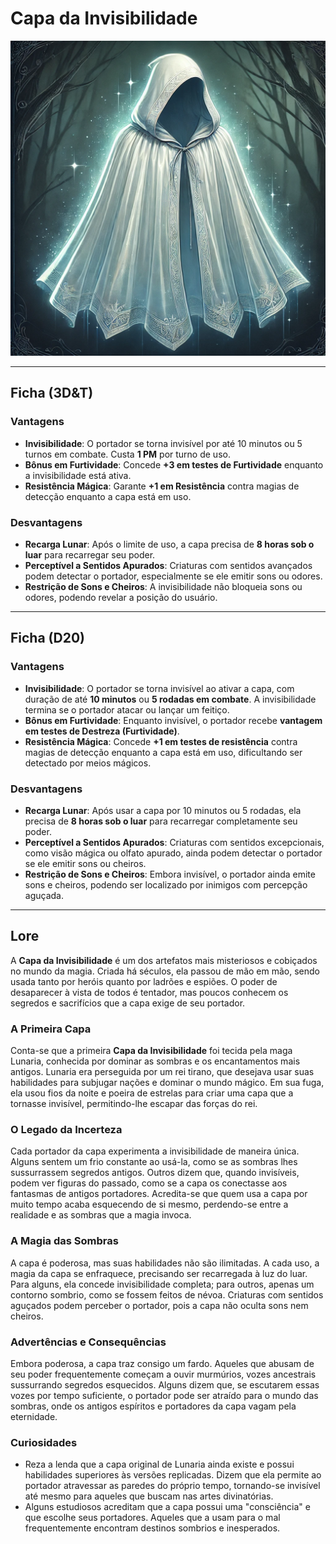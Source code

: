 # Capa da Invisibilidade
![Capa da Invisibilidade](capa_invisibilidade.jpg)

---

## Ficha (3D&T)

### Vantagens

- **Invisibilidade**: O portador se torna invisível por até 10 minutos ou 5 turnos em combate. Custa **1 PM** por turno de uso.
- **Bônus em Furtividade**: Concede **+3 em testes de Furtividade** enquanto a invisibilidade está ativa.
- **Resistência Mágica**: Garante **+1 em Resistência** contra magias de detecção enquanto a capa está em uso.

### Desvantagens

- **Recarga Lunar**: Após o limite de uso, a capa precisa de **8 horas sob o luar** para recarregar seu poder.
- **Perceptível a Sentidos Apurados**: Criaturas com sentidos avançados podem detectar o portador, especialmente se ele emitir sons ou odores.
- **Restrição de Sons e Cheiros**: A invisibilidade não bloqueia sons ou odores, podendo revelar a posição do usuário.

---

## Ficha (D20)

### Vantagens

- **Invisibilidade**: O portador se torna invisível ao ativar a capa, com duração de até **10 minutos** ou **5 rodadas em combate**. A invisibilidade termina se o portador atacar ou lançar um feitiço.
- **Bônus em Furtividade**: Enquanto invisível, o portador recebe **vantagem em testes de Destreza (Furtividade)**.
- **Resistência Mágica**: Concede **+1 em testes de resistência** contra magias de detecção enquanto a capa está em uso, dificultando ser detectado por meios mágicos.

### Desvantagens

- **Recarga Lunar**: Após usar a capa por 10 minutos ou 5 rodadas, ela precisa de **8 horas sob o luar** para recarregar completamente seu poder.
- **Perceptível a Sentidos Apurados**: Criaturas com sentidos excepcionais, como visão mágica ou olfato apurado, ainda podem detectar o portador se ele emitir sons ou cheiros.
- **Restrição de Sons e Cheiros**: Embora invisível, o portador ainda emite sons e cheiros, podendo ser localizado por inimigos com percepção aguçada.

---

## Lore

A **Capa da Invisibilidade** é um dos artefatos mais misteriosos e cobiçados no mundo da magia. Criada há séculos, ela passou de mão em mão, sendo usada tanto por heróis quanto por ladrões e espiões. O poder de desaparecer à vista de todos é tentador, mas poucos conhecem os segredos e sacrifícios que a capa exige de seu portador.

### A Primeira Capa

Conta-se que a primeira **Capa da Invisibilidade** foi tecida pela maga Lunaria, conhecida por dominar as sombras e os encantamentos mais antigos. Lunaria era perseguida por um rei tirano, que desejava usar suas habilidades para subjugar nações e dominar o mundo mágico. Em sua fuga, ela usou fios da noite e poeira de estrelas para criar uma capa que a tornasse invisível, permitindo-lhe escapar das forças do rei.

### O Legado da Incerteza

Cada portador da capa experimenta a invisibilidade de maneira única. Alguns sentem um frio constante ao usá-la, como se as sombras lhes sussurrassem segredos antigos. Outros dizem que, quando invisíveis, podem ver figuras do passado, como se a capa os conectasse aos fantasmas de antigos portadores. Acredita-se que quem usa a capa por muito tempo acaba esquecendo de si mesmo, perdendo-se entre a realidade e as sombras que a magia invoca.

### A Magia das Sombras

A capa é poderosa, mas suas habilidades não são ilimitadas. A cada uso, a magia da capa se enfraquece, precisando ser recarregada à luz do luar. Para alguns, ela concede invisibilidade completa; para outros, apenas um contorno sombrio, como se fossem feitos de névoa. Criaturas com sentidos aguçados podem perceber o portador, pois a capa não oculta sons nem cheiros.

### Advertências e Consequências

Embora poderosa, a capa traz consigo um fardo. Aqueles que abusam de seu poder frequentemente começam a ouvir murmúrios, vozes ancestrais sussurrando segredos esquecidos. Alguns dizem que, se escutarem essas vozes por tempo suficiente, o portador pode ser atraído para o mundo das sombras, onde os antigos espíritos e portadores da capa vagam pela eternidade.

### Curiosidades

- Reza a lenda que a capa original de Lunaria ainda existe e possui habilidades superiores às versões replicadas. Dizem que ela permite ao portador atravessar as paredes do próprio tempo, tornando-se invisível até mesmo para aqueles que buscam nas artes divinatórias.
- Alguns estudiosos acreditam que a capa possui uma "consciência" e que escolhe seus portadores. Aqueles que a usam para o mal frequentemente encontram destinos sombrios e inesperados.

